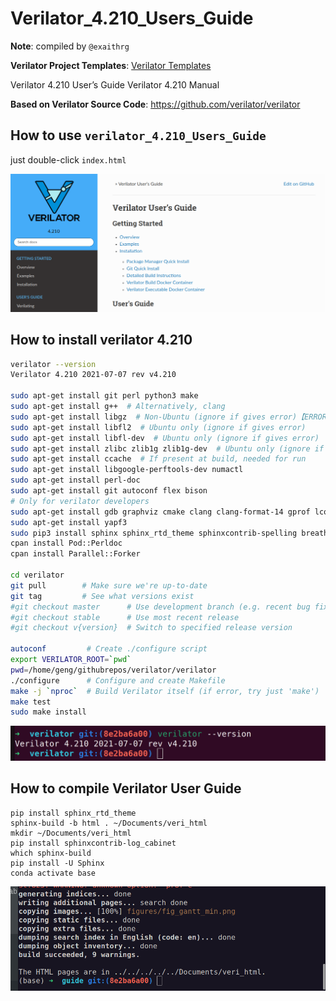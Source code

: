 # Verilator_4.210_Users_Guide

**Note**: compiled by `@exaithrg`

**Verilator Project Templates**: [Verilator Templates](https://github.com/exaithrg/verilator_templates)

Verilator 4.210 User’s Guide Verilator 4.210 Manual

**Based on Verilator Source Code**: https://github.com/verilator/verilator

## How to use `verilator_4.210_Users_Guide`

just double-click `index.html`

![image-20230302230137023](README.assets/image-20230302230137023.png)

## How to install verilator 4.210

```bash
verilator --version
Verilator 4.210 2021-07-07 rev v4.210

sudo apt-get install git perl python3 make
sudo apt-get install g++  # Alternatively, clang
sudo apt-get install libgz  # Non-Ubuntu (ignore if gives error)【ERROR】
sudo apt-get install libfl2  # Ubuntu only (ignore if gives error)
sudo apt-get install libfl-dev  # Ubuntu only (ignore if gives error)
sudo apt-get install zlibc zlib1g zlib1g-dev  # Ubuntu only (ignore if gives error)【】ERROR
sudo apt-get install ccache  # If present at build, needed for run
sudo apt-get install libgoogle-perftools-dev numactl
sudo apt-get install perl-doc
sudo apt-get install git autoconf flex bison
# Only for verilator developers
sudo apt-get install gdb graphviz cmake clang clang-format-14 gprof lcov
sudo apt-get install yapf3
sudo pip3 install sphinx sphinx_rtd_theme sphinxcontrib-spelling breathe
cpan install Pod::Perldoc
cpan install Parallel::Forker

cd verilator
git pull        # Make sure we're up-to-date
git tag         # See what versions exist
#git checkout master      # Use development branch (e.g. recent bug fix)
#git checkout stable      # Use most recent release
#git checkout v{version}  # Switch to specified release version

autoconf         # Create ./configure script
export VERILATOR_ROOT=`pwd`
pwd=/home/geng/githubrepos/verilator/verilator
./configure      # Configure and create Makefile
make -j `nproc`  # Build Verilator itself (if error, try just 'make')
make test
sudo make install
```

![image-20230302230025838](README.assets/image-20230302230025838.png)

## How to compile Verilator User Guide

```
pip install sphinx_rtd_theme
sphinx-build -b html . ~/Documents/veri_html
mkdir ~/Documents/veri_html
pip install sphinxcontrib-log_cabinet
which sphinx-build
pip install -U Sphinx
conda activate base
```

![image-20230302230106611](README.assets/image-20230302230106611.png)

